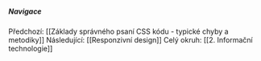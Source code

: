 




##### Navigace
Předchozí:  [[Základy správného psaní CSS kódu - typické chyby a metodiky]]
Následující: [[Responzivní design]]
Celý okruh: [[2. Informační technologie]]